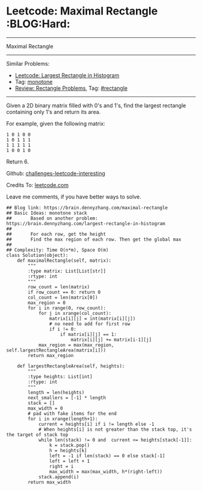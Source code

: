 # Leetcode: Maximal Rectangle     :BLOG:Hard:


---

Maximal Rectangle  

---

Similar Problems:  
-   [Leetcode: Largest Rectangle in Histogram](https://brain.dennyzhang.com/largest-rectangle-in-histogram)
-   Tag: [monotone](https://brain.dennyzhang.com/tag/monotone)
-   [Review: Rectangle Problems](https://brain.dennyzhang.com/review-rectangle), Tag: [#rectangle](https://brain.dennyzhang.com/tag/rectangle)

---

Given a 2D binary matrix filled with 0's and 1's, find the largest rectangle containing only 1's and return its area.  

For example, given the following matrix:  

    1 0 1 0 0
    1 0 1 1 1
    1 1 1 1 1
    1 0 0 1 0

Return 6.  

Github: [challenges-leetcode-interesting](https://github.com/DennyZhang/challenges-leetcode-interesting/tree/master/maximal-rectangle)  

Credits To: [leetcode.com](https://leetcode.com/problems/maximal-rectangle/description/)  

Leave me comments, if you have better ways to solve.  

    ## Blog link: https://brain.dennyzhang.com/maximal-rectangle
    ## Basic Ideas: monotone stack
    ##       Based on another problem: https://brain.dennyzhang.com/largest-rectangle-in-histogram
    ##
    ##       For each row, get the height
    ##       Find the max region of each row. Then get the global max
    ##
    ## Complexity: Time O(n*m), Space O(m)
    class Solution(object):
        def maximalRectangle(self, matrix):
            """
            :type matrix: List[List[str]]
            :rtype: int
            """
            row_count = len(matrix)
            if row_count == 0: return 0
            col_count = len(matrix[0])
            max_region = 0
            for i in range(0, row_count):
                for j in xrange(col_count):
                    matrix[i][j] = int(matrix[i][j])
                    # no need to add for first row
                    if i != 0:
                        if matrix[i][j] == 1:
                            matrix[i][j] += matrix[i-1][j]
                max_region = max(max_region, self.largestRectangleArea(matrix[i]))
            return max_region
    
        def largestRectangleArea(self, heights):
            """
            :type heights: List[int]
            :rtype: int
            """
            length = len(heights)
            next_smallers = [-1] * length
            stack = []
            max_width = 0
            # pad with fake items for the end
            for i in xrange(length+1):
                current = heights[i] if i != length else -1
                # When heights[i] is not greater than the stack top, it's the target of stack top
                while len(stack) != 0 and  current <= heights[stack[-1]]:
                    k = stack.pop()
                    h = heights[k]
                    left = -1 if len(stack) == 0 else stack[-1]
                    left = left + 1
                    right = i
                    max_width = max(max_width, h*(right-left))
                stack.append(i)
            return max_width